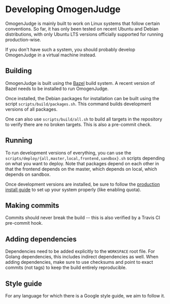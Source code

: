 # Developing OmogenJudge
OmogenJudge is mainly built to work on Linux systems that follow certain conventions.
So far, it has only been tested on recent Ubuntu and Debian distributions, with only Ubuntu LTS versions
officially supported for running production-wise.

If you don't have such a system, you should probably develop OmogenJudge in a virtual machine instead.

## Building
OmogenJudge is built using the [Bazel](http://bazel.build) build system.
A recent version of Bazel needs to be installed to run OmogenJudge.

Once installed, the Debian packages for installation can be built using the script `scripts/build/packages.sh`.
This command builds development versions of all packages.

One can also use `scripts/build/all.sh` to build all targets in the repository to verify there are no broken targets.
This is also a pre-commit check.

## Running
To run development versions of everything, you can use the `scripts/deploy/{all,master,local,frontend,sandbox}.sh` scripts depending on what you want to deploy.
Note that packages depend on each other in that the frontend depends on the master, which depends on local, which depends on sandbox.

Once development versions are installed, be sure to follow the [production install guide](/docs/prod/install.md) to set up your system properly (like enabling quota).

## Making commits
Commits should never break the build -- this is also verified by a Travis CI pre-commit hook.

## Adding dependencies
Dependencies need to be added explicitly to the `WORKSPACE` root file.
For Golang dependencies, this includes indirect dependencies as well.
When adding dependencies, make sure to use checksums and point to exact commits (not tags) to keep the build entirely reproducible.

## Style guide
For any language for which there is a Google style guide, we aim to follow it.
